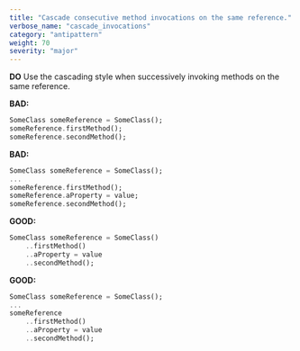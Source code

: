 ```yaml
---
title: "Cascade consecutive method invocations on the same reference."
verbose_name: "cascade_invocations"
category: "antipattern"
weight: 70
severity: "major"
---
```

**DO** Use the cascading style when successively invoking methods on the same
reference.

**BAD:**
```dart
SomeClass someReference = SomeClass();
someReference.firstMethod();
someReference.secondMethod();
```

**BAD:**
```dart
SomeClass someReference = SomeClass();
...
someReference.firstMethod();
someReference.aProperty = value;
someReference.secondMethod();
```

**GOOD:**
```dart
SomeClass someReference = SomeClass()
    ..firstMethod()
    ..aProperty = value
    ..secondMethod();
```

**GOOD:**
```dart
SomeClass someReference = SomeClass();
...
someReference
    ..firstMethod()
    ..aProperty = value
    ..secondMethod();
```
